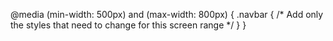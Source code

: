 <!--  
    MEDIA QUERY: 

    Media queries help make a website responsive by adjusting styles based on screen width (breakpoints).  
    A responsive website is mobile-friendly and adapts to different device sizes.  

    Breakpoints define specific width ranges where styles change.  
    Below are common breakpoints:
    
    1. Extra Small (XS)  -> width < 576px  
    2. Small (SM)        -> 576px to 767px  
    3. Medium (MD)       -> 768px to 991px  
    4. Large (LG)        -> 992px to 1199px  
    5. Extra Large (XL)  -> 1200px to 1399px  
    6. Extra Extra Large (XXL) -> width >= 1400px  
-->

<!--  
    WIDTH USAGE IN MEDIA QUERIES:  

    - Media queries can use `min-width` (for styles applying above a width)  
    - Or use `max-width` (for styles applying below a width)  

    Example:
    - `@media (min-width: 768px) {}` applies styles to screens 768px and larger.
    - `@media (max-width: 767px) {}` applies styles to screens smaller than 768px.
-->

<!--  
    HOW TO USE MEDIA QUERIES EFFECTIVELY:  

    1. Write CSS normally for the default layout.  
    2. Use media queries only when you need to override styles at certain breakpoints.  
    3. Avoid repeating CSS inside media queries if it’s already defined in the main stylesheet.  

    Example:
    - If `.navbar` already has styles in the main CSS, only add new styles in the media query.
-->

@media (min-width: 500px) and (max-width: 800px) {
    .navbar {
        /* Add only the styles that need to change for this screen range */
    }
}
